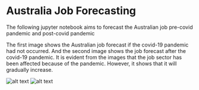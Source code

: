 # Australia Job Forecasting

The following jupyter notebook aims to forecast the Australian job pre-covid pandemic and post-covid pandemic

The first image shows the Australian job forecast if the covid-19 pandemic had not occurred. And the second image shows the job forecast after the covid-19 pandemic. It is evident from the images that the job sector has been affected because of the pandemic. 
However, it shows that it will gradually increase. 

![alt text](https://github.com/khushbuupatel/AustraliaJobForecasting/blob/master/ForecastPreCovid.png?raw=true)
![alt text](https://github.com/khushbuupatel/AustraliaJobForecasting/blob/master/ForecastPostCovid.png?raw=true)
